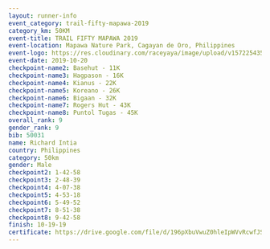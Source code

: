 ```yaml
---
layout: runner-info 
event_category: trail-fifty-mapawa-2019 
category_km: 50KM 
event-title: TRAIL FIFTY MAPAWA 2019  
event-location: Mapawa Nature Park, Cagayan de Oro, Philippines 
event-logo: https://res.cloudinary.com/raceyaya/image/upload/v1572254355/logo/trail-fifty-mapawa_fizjmb.jpg 
event-date: 2019-10-20 
checkpoint-name2: Basehut - 11K 
checkpoint-name3: Hagpason - 16K  
checkpoint-name4: Kianus - 22K 
checkpoint-name5: Koreano - 26K  
checkpoint-name6: Bigaan - 32K 
checkpoint-name7: Rogers Hut - 43K 
checkpoint-name8: Puntol Tugas - 45K 
overall_rank: 9
gender_rank: 9
bib: 50031
name: Richard Intia
country: Philippines
category: 50km
gender: Male
checkpoint2: 1-42-58
checkpoint3: 2-48-39
checkpoint4: 4-07-38
checkpoint5: 4-53-18
checkpoint6: 5-49-52
checkpoint7: 8-51-38
checkpoint8: 9-42-58
finish: 10-19-19
certificate: https://drive.google.com/file/d/196pXbuVwuZ0hleIpWVvRcwfJSZDslLR7/view?usp=sharing
---
```

